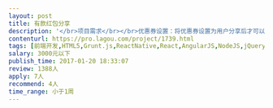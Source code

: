 ```yaml
---                
layout: post       
title: 有款红包分享           
description: '</br>项目需求</br></br>优惠券设置：将优惠券设置为用户分享后才可以领取</br>应用场景：客户下单付款后，在公众号内推送优惠券领券信息</br>要求：优惠券可以生成为二维码</br></br>用户领券流程：</br>用户扫优惠券二维码或点击优惠券链接-提示分享给朋友后领红包-分享后即可点开分享的页面领取优惠券</br>'     
contenturl: https://pro.lagou.com/project/1739.html      
tags: [前端开发,HTML5,Grunt.js,ReactNative,React,AngularJS,NodeJS,jQuery,JavaScript,CSS3,Gulp]            
salary: 3000元以下          
publish_time: 2017-01-20 18:33:07         
review: 1388人                   
apply: 7人                   
recommend: 4人                   
time_range: 小于1周              
---                 
```

